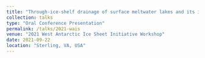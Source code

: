```yaml
---
title: "Through-ice-shelf drainage of surface meltwater lakes and its implications for ice shelf stability"
collection: talks
type: "Oral Conference Presentation"
permalink: /talks/2021-wais
venue: "2021 West Antarctic Ice Sheet Initiative Workshop"
date: 2021-09-22
location: "Sterling, VA, USA"
---
```

